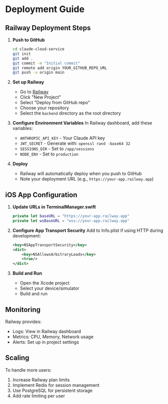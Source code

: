 # Deployment Guide

## Railway Deployment Steps

1. **Push to GitHub**
   ```bash
   cd claude-cloud-service
   git init
   git add .
   git commit -m "Initial commit"
   git remote add origin YOUR_GITHUB_REPO_URL
   git push -u origin main
   ```

2. **Set up Railway**
   - Go to [Railway](https://railway.app)
   - Click "New Project"
   - Select "Deploy from GitHub repo"
   - Choose your repository
   - Select the `backend` directory as the root directory

3. **Configure Environment Variables**
   In Railway dashboard, add these variables:
   - `ANTHROPIC_API_KEY` - Your Claude API key
   - `JWT_SECRET` - Generate with: `openssl rand -base64 32`
   - `SESSIONS_DIR` - Set to `/app/sessions`
   - `NODE_ENV` - Set to `production`

4. **Deploy**
   - Railway will automatically deploy when you push to GitHub
   - Note your deployment URL (e.g., `https://your-app.railway.app`)

## iOS App Configuration

1. **Update URLs in TerminalManager.swift**
   ```swift
   private let baseURL = "https://your-app.railway.app"
   private let wsBaseURL = "wss://your-app.railway.app"
   ```

2. **Configure App Transport Security**
   Add to Info.plist if using HTTP during development:
   ```xml
   <key>NSAppTransportSecurity</key>
   <dict>
       <key>NSAllowsArbitraryLoads</key>
       <true/>
   </dict>
   ```

3. **Build and Run**
   - Open the Xcode project
   - Select your device/simulator
   - Build and run

## Monitoring

Railway provides:
- Logs: View in Railway dashboard
- Metrics: CPU, Memory, Network usage
- Alerts: Set up in project settings

## Scaling

To handle more users:
1. Increase Railway plan limits
2. Implement Redis for session management
3. Use PostgreSQL for persistent storage
4. Add rate limiting per user